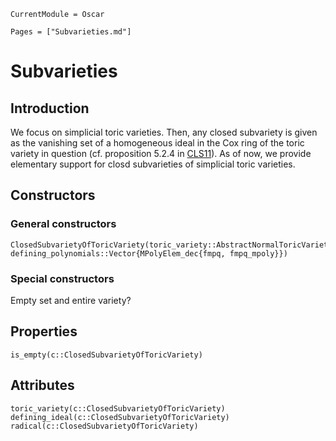 ```@meta
CurrentModule = Oscar
```

```@contents
Pages = ["Subvarieties.md"]
```


# Subvarieties

## Introduction

We focus on simplicial toric varieties. Then, any
closed subvariety is given as the vanishing set of
a homogeneous ideal in the Cox ring of the toric
variety in question (cf. proposition 5.2.4 in
[CLS11](@cite)). As of now, we provide elementary
support for closd subvarieties of simplicial toric
varieties.


## Constructors

### General constructors

```@docs
ClosedSubvarietyOfToricVariety(toric_variety::AbstractNormalToricVariety, defining_polynomials::Vector{MPolyElem_dec{fmpq, fmpq_mpoly}})
```

### Special constructors

Empty set and entire variety?


## Properties

```@docs
is_empty(c::ClosedSubvarietyOfToricVariety)
```


## Attributes

```@docs
toric_variety(c::ClosedSubvarietyOfToricVariety)
defining_ideal(c::ClosedSubvarietyOfToricVariety)
radical(c::ClosedSubvarietyOfToricVariety)
```
